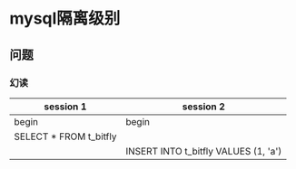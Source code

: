 # mysql隔离级别

## 问题

### 幻读

| session 1              | session 2                            |
| ---------------------- | ------------------------------------ |
| begin                  | begin                                |
| SELECT * FROM t_bitfly |
|                        | INSERT INTO t_bitfly VALUES (1, 'a') |
